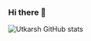 ### Hi there 👋

<!--
**wage-coolie/wage-coolie** is a ✨ _special_ ✨ repository because its `README.md` (this file) appears on your GitHub profile.

Here are some ideas to get you started:

- 🔭 I’m currently working on ...
- 🌱 I’m currently learning ...
- 👯 I’m looking to collaborate on ...
- 🤔 I’m looking for help with ...
- 💬 Ask me about ...
- 📫 How to reach me: ...
- 😄 Pronouns: ...
- ⚡ Fun fact: ...
-->
![Utkarsh GitHub stats](https://github-readme-stats.vercel.app/api?username=wage-coolie&count_private=true&theme=gruvbox&show_icons=true)
